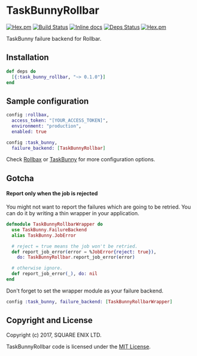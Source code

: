 # TaskBunnyRollbar

[![Hex.pm](https://img.shields.io/hexpm/v/task_bunny_rollbar.svg "Hex")](https://hex.pm/packages/task_bunny_rollbar)
[![Build Status](https://travis-ci.org/shinyscorpion/task_bunny_rollbar.svg?branch=master)](https://travis-ci.org/shinyscorpion/task_bunny_rollbar)
[![Inline docs](http://inch-ci.org/github/shinyscorpion/task_bunny_rollbar.svg?branch=master)](http://inch-ci.org/github/shinyscorpion/task_bunny_rollbar)
[![Deps Status](https://beta.hexfaktor.org/badge/all/github/shinyscorpion/task_bunny_rollbar.svg)](https://beta.hexfaktor.org/github/shinyscorpion/task_bunny_rollbar)
[![Hex.pm](https://img.shields.io/hexpm/l/task_bunny_rollbar.svg "License")](LICENSE.md)

TaskBunny failure backend for Rollbar.

## Installation

```elixir
def deps do
  [{:task_bunny_rollbar, "~> 0.1.0"}]
end
```

## Sample configuration

```elixir
config :rollbax,
  access_token: "[YOUR_ACCESS_TOKEN]",
  environment: "production",
  enabled: true

config :task_bunny,
  failure_backend: [TaskBunnyRollbar]
```

Check [Rollbax](https://hex.pm/packages/rollbax) or
[TaskBunny](https://github.com/shinyscorpion/task_bunny#failure-backends) for
more configuration options.

## Gotcha

#### Report only when the job is rejected

You might not want to report the failures which are going to be retried.
You can do it by writing a thin wrapper in your application.

```elixir
defmodule TaskBunnyRollbarWrapper do
  use TaskBunny.FailureBackend
  alias TaskBunny.JobError

  # reject = true means the job won't be retried.
  def report_job_error(error = %JobError{reject: true}),
    do: TaskBunnyRollbar.report_job_error(error)

  # otherwise ignore.
  def report_job_error(_), do: nil
end
```

Don't forget to set the wrapper module as your failure backend.

```elixir
config :task_bunny, failure_backend: [TaskBunnyRollbarWrapper]
```

## Copyright and License

Copyright (c) 2017, SQUARE ENIX LTD.

TaskBunnyRollbar code is licensed under the [MIT License](LICENSE.md).
